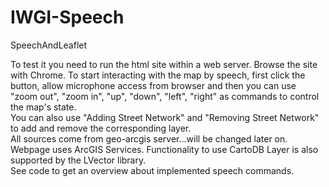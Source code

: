 IWGI-Speech
===========

SpeechAndLeaflet

To test it you need to run the html site within a web server. Browse the site with Chrome. To start interacting with the map by speech, first click the button, allow microphone access from browser and then you can use "zoom out", "zoom in", "up", "down", "left", "right" as commands to control the map's state.  
You can also use "Adding Street Network" and "Removing Street Network" to add and remove the corresponding layer.  
All sources come from geo-arcgis server...will be changed later on.  
Webpage uses ArcGIS Services. Functionality to use CartoDB Layer is also supported by the LVector library.  
See code to get an overview about implemented speech commands.
